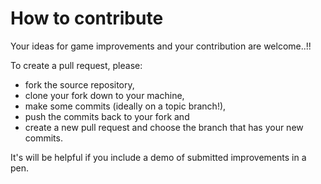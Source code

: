 # How to contribute

Your ideas for game improvements and your contribution  are welcome..!!

To create a pull request, please:

* fork the source repository,
* clone your fork down to your machine,
* make some commits (ideally on a topic branch!),
* push the commits back to your fork and
* create a new pull request and choose the branch that has your new commits.

It's will be helpful if you include a demo of submitted improvements in a pen.